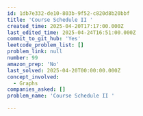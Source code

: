```yaml
---
id: 1db7e332-de10-803b-9f52-c820d8b20bbf
title: 'Course Schedule II '
created_time: 2025-04-20T17:17:00.000Z
last_edited_time: 2025-04-24T16:51:00.000Z
commit_to_git_hub: 'Yes'
leetcode_problem_list: []
problem_link: null
number: 99
amazon_prep: 'No'
last_solved: 2025-04-20T00:00:00.000Z
concept_involved:
  - Graphs
companies_asked: []
problem_name: 'Course Schedule II '

---
```


